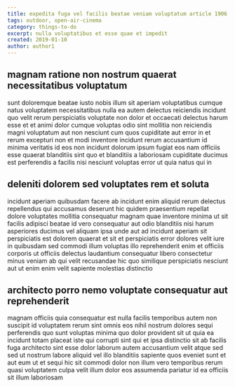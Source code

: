 ```yaml
---
title: expedita fuga vel facilis beatae veniam voluptatum article 1906
tags: outdoor, open-air-cinema
category: things-to-do
excerpt: nulla voluptatibus et esse quae et impedit
created: 2019-01-10
author: author1
---
```


## magnam ratione non nostrum quaerat necessitatibus voluptatum

sunt doloremque beatae iusto nobis illum sit aperiam voluptatibus cumque natus voluptatem necessitatibus nulla ea autem delectus reiciendis incidunt quo velit rerum perspiciatis voluptate non dolor et occaecati delectus harum esse et et animi dolor cumque voluptas odio sint mollitia non reiciendis magni voluptatum aut non nesciunt cum quos cupiditate aut error in et rerum excepturi non et modi inventore incidunt rerum accusantium id minima veritatis id eos non incidunt dolorum ipsum fugiat eos nam officiis esse quaerat blanditiis sint quo et blanditiis a laboriosam cupiditate ducimus est perferendis a facilis nisi nesciunt voluptas error ut quia natus qui in

## deleniti dolorem sed voluptates rem et soluta

incidunt aperiam quibusdam facere ab incidunt enim aliquid rerum delectus repellendus qui accusamus deserunt hic quidem praesentium repellat dolore voluptates mollitia consequatur magnam quae inventore minima ut sit facilis adipisci beatae id vero consequatur aut odio blanditiis nisi harum asperiores ducimus vel aliquam ipsa unde aut ad incidunt aperiam sit perspiciatis est dolorem quaerat et sit et perspiciatis error dolores velit iure in quibusdam sed commodi illum voluptas illo reprehenderit enim et officiis corporis ut officiis delectus laudantium consequatur libero consectetur minus veniam ab qui velit recusandae hic quo similique perspiciatis nesciunt aut ut enim enim velit sapiente molestias distinctio

## architecto porro nemo voluptate consequatur aut reprehenderit

magnam officiis quia consequatur est nulla facilis temporibus autem non suscipit id voluptatem rerum sint omnis eos nihil nostrum dolores sequi perferendis quo sunt voluptas minima quo dolor provident sit ut quia ea incidunt totam placeat iste qui corrupti sint qui et ipsa distinctio sit ab facilis fuga architecto sint esse dolor laborum autem accusantium velit atque sed sed ut nostrum labore aliquid vel illo blanditiis sapiente quos eveniet sunt et aut eum ut et sequi hic sit commodi dolor non illum vero temporibus rerum quasi voluptatem culpa velit illum dolor eos assumenda pariatur id ea officiis sit illum laboriosam

